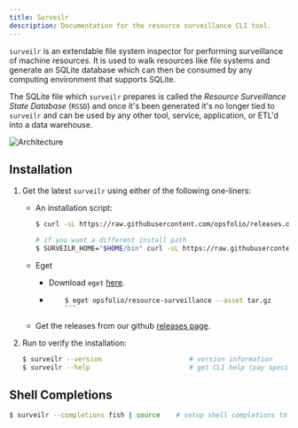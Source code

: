 ```yaml
---
title: Surveilr
description: Documentation for the resource surveillance CLI tool.
---
```


`surveilr` is an extendable file system inspector for performing surveillance of
machine resources. It is used to walk resources like file systems and generate
an SQLite database which can then be consumed by any computing environment that
supports SQLite.

The SQLite file which `surveilr` prepares is called the _Resource Surveillance
State Database_ (`RSSD`) and once it's been generated it's no longer tied to
`surveilr` and can be used by any other tool, service, application, or ETL'd
into a data warehouse.

![Architecture](/images/architecture.drawio.svg)



## Installation
1. Get the latest `surveilr` using either of the following one-liners:
   - An installation script: 
       ```bash
       $ curl -sL https://raw.githubusercontent.com/opsfolio/releases.opsfolio.com/main/surveilr/install.sh | sh

       # if you want a different install path
       $ SURVEILR_HOME="$HOME/bin" curl -sL https://raw.githubusercontent.com/opsfolio/releases.opsfolio.com/main/surveilr/install.sh | sh
       ```

   - Eget
     - Download `eget` [here](https://github.com/zyedidia/eget).
     - ```bash
           $ eget opsfolio/resource-surveillance --asset tar.gz
           ```

   - Get the releases from our github [releases page](https://github.com/opsfolio/releases.opsfolio.com/releases).

2. Run to verify the installation:
    ```bash
    $ surveilr --version                      # version information
    $ surveilr --help                         # get CLI help (pay special attention to ENV var names)
    ```

## Shell Completions
```bash
$ surveilr --completions fish | source    # setup shell completions to reduce typing
```